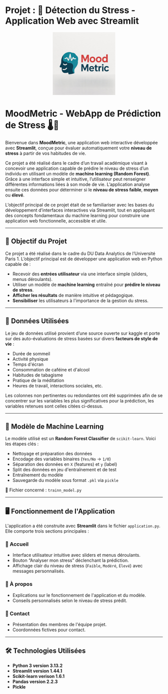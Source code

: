# Projet : 🧠 Détection du Stress - Application Web avec Streamlit


<p align="center">
  <img src="MoodMetric.png" alt="Logo de l'application" width="200"/>
</p>

# MoodMetric - WebApp de Prédiction de Stress 🌡️🧠

Bienvenue dans **MoodMetric**, une application web interactive développée avec **Streamlit**, conçue pour évaluer automatiquement votre **niveau de stress**  à partir de vos habitudes de vie.

Ce projet a été réalisé dans le cadre d’un travail académique visant à concevoir une application capable de prédire le niveau de stress d’un individu en utilisant un modèle de **machine learning (Random Forest)**. Grâce à une interface simple et intuitive, l’utilisateur peut renseigner différentes informations liées à son mode de vie. L’application analyse ensuite ces données pour déterminer si le **niveau de stress faible**, **moyen** ou **élevé**.

L’objectif principal de ce projet était de se familiariser avec les bases du développement d’interfaces interactives via Streamlit, tout en appliquant des concepts fondamentaux du machine learning pour construire une application web fonctionnelle, accessible et utile.

---

## 🎯 Objectif du Projet

Ce projet a été réalisé dans le cadre du DU Data Analytics de l’Université Paris 1. L’objectif principal est de développer une application web en Python capable de :

- Recevoir des **entrées utilisateur** via une interface simple (sliders, menus déroulants).
- Utiliser un modèle de **machine learning** entraîné pour **prédire le niveau de stress**.
- **Afficher les résultats** de manière intuitive et pédagogique.
- **Sensibiliser** les utilisateurs à l'importance de la gestion du stress.

---

## 📁 Données Utilisées

Le jeu de données utilisé provient d’une source ouverte sur kaggle et porte sur des auto-évaluations de stress basées sur divers **facteurs de style de vie** :

- Durée de sommeil
- Activité physique
- Temps d'écran
- Consommation de caféine et d'alcool
- Habitudes de tabagisme
- Pratique de la méditation
- Heures de travail, interactions sociales, etc.

Les colonnes non pertinentes ou redondantes ont été supprimées afin de se concentrer sur les variables les plus significatives pour la prédiction, les variables retenues sont celles citées ci-dessus.

---

## 🧠 Modèle de Machine Learning

Le modèle utilisé est un **Random Forest Classifier** de `scikit-learn`. Voici les étapes clés :

- Nettoyage et préparation des données
- Encodage des variables binaires (`Yes/No` → `1/0`)
- Séparation des données en `X` (features) et `y` (label)
- Split des données en jeu d'entraînement et de test
- Entraînement du modèle
- Sauvegarde du modèle sous format `.pkl` via `pickle`

📄 Fichier concerné : `trainn_model.py`

---

## 🖥️ Fonctionnement de l'Application

L'application a été construite avec **Streamlit** dans le fichier `application.py`. Elle comporte trois sections principales :

### 🔹 Accueil

- Interface utilisateur intuitive avec sliders et menus déroulants.
- Bouton “Analyser mon stress” déclenchant la prédiction.
- Affichage clair du niveau de stress (`Faible`, `Modéré`, `Élevé`) avec messages personnalisés.

### 🔹 À propos

- Explications sur le fonctionnement de l'application et du modèle.
- Conseils personnalisés selon le niveau de stress prédit.

### 🔹 Contact

- Présentation des membres de l'équipe projet.
- Coordonnées fictives pour contact.

---

## 🛠️ Technologies Utilisées

- **Python 3 version 3.13.2**
- **Streamlit version 1.44.1** 
- **Scikit-learn verison 1.6.1**
- **Pandas version 2.2.3**
- **Pickle**


